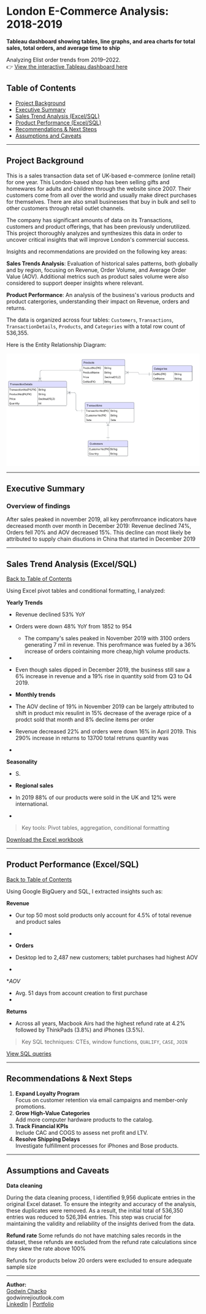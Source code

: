 # London E-Commerce Analysis: 2018-2019

**Tableau dashboard showing tables, line graphs, and area charts for total sales, total orders, and average time to ship**

Analyzing Elist order trends from 2019–2022.  
👉 [View the interactive Tableau dashboard here](#)




## Table of Contents

- [Project Background](#project-background)
- [Executive Summary](#executive-summary)
- [Sales Trend Analysis (Excel/SQL)](#sales-trend-analysis-excelsql)  
- [Product Performance (Excel/SQL)](#product-performance-excelsql)  
- [Recommendations & Next Steps](#recommendations--next-steps)  
- [Assumptions and Caveats](#assumptions-and-caveats)


---

## Project Background

This is a sales transaction data set of UK-based e-commerce (online retail) for one year. This London-based shop has been selling gifts and homewares for adults and children through the website since 2007. Their customers come from all over the world and usually make direct purchases for themselves. There are also small businesses that buy in bulk and sell to other customers through retail outlet channels.

The company has significant amounts of data on its Transactions, customers and  product offerings, that has been previously underutilized. This project thoroughly analyzes and synthesizes this data in order to uncover critical insights that will improve London's commercial success.

Insights and recommendations are provided on the following key areas:

**Sales Trends Analysis**: Evaluation of historical sales patterns, both globally and by region, focusing on Revenue, Order Volume, and Average Order Value (AOV). Additional metrics such as product sales volume were also considered to support deeper insights where relevant.


**Product Performance**: An analysis of the business's various products and product catergories, understanding their impact on Revenue, orders and returns.


The data is organized across four tables: `Customers`, `Transactions`, `TransactionDetails`, `Products`,  and `Categories` with a total row count of 536,355.

Here is the Entity Relationship Diagram:

![ERD Diagram](data/ERD.png)

---

## Executive Summary

  ### Overview of findings
 
After sales peaked in november 2019, all key perofmroance indicators have decreased month over month in December 2019: Revenue declined 74%, Orders fell 70% and AOV decreased 15%. This decline can most likely be attributed to supply chain disutions in China that started in December 2019




---
## Sales Trend Analysis (Excel/SQL)

[ Back to Table of Contents](#table-of-contents)

Using Excel pivot tables and conditional formatting, I analyzed:

 **Yearly Trends**  
  - Revenue declined 53% YoY
  - Orders were down 48% YoY from 1852 to 954
    - The company's sales peaked in November 2019 with 3100 orders generating 7 mil in revenue. This perofrmance was fueled by a 36% increase of orders cointaining more cheap,high volume products.
  - 
  - Even though sales dipped in December 2019, the business still saw a 6% increase in revenue and a 19% rise in quantity sold from Q3 to Q4 2019.

  -   **Monthly trends**
  - The AOV decline of 19% in November 2019 can be largely attributed to shift in product mix resulint in 15% decrease of the average rpice of a prodct sold that month and 8% decline items per order
  - Revenue decreased 22% and orders were down 16% in April 2019. This  290% increase in returns to 13700 total retruns quantity was 

  - 
   **Seasonality**
  - S.


    
 


-  **Regional sales**  
  - In 2019 88% of our products were sold in the UK and 12% were international.
  - 

>  Key tools: Pivot tables, aggregation, conditional formatting

[Download the Excel workbook](#)

---

## Product Performance (Excel/SQL)

[ Back to Table of Contents](#table-of-contents)

Using Google BigQuery and SQL, I extracted insights such as:


 **Revenue**  
 - Our top 50 most sold products only account for 4.5% of total revenue and product sales
  - 


-  **Orders**  
  - Desktop led to 2,487 new customers; tablet purchases had highest AOV

  - 
  **AOV*  
  - Avg. 51 days from account creation to first purchase
  - 

  
 **Returns**  
  - Across all years, Macbook Airs had the highest refund rate at 4.2% followed by ThinkPads (3.8%) and iPhones (3.5%).

>  Key SQL techniques: CTEs, window functions, `QUALIFY`, `CASE`, `JOIN`

[View SQL queries](#)

---


## Recommendations & Next Steps

1. **Expand Loyalty Program**  
   Focus on customer retention via email campaigns and member-only promotions.
2. **Grow High-Value Categories**  
   Add more computer hardware products to the catalog.
3. **Track Financial KPIs**  
   Include CAC and COGS to assess net profit and LTV.
4. **Resolve Shipping Delays**  
   Investigate fulfillment processes for iPhones and Bose products.

---

## Assumptions and Caveats

**Data cleaning**

During the data cleaning process, I identified 9,956 duplicate entries in the original Excel dataset. To ensure the integrity and accuracy of the analysis, these duplicates were removed. As a result, the initial total of 536,350 entries was reduced to 526,394 entries. This step was crucial for maintaining the validity and reliability of the insights derived from the data. 

**Refund rate**
Some refunds do not have matching sales records in the dataset, these refunds are excluded from the refund rate calculations since they skew the rate above 100%

Refunds for products below 20 orders were excluded to ensure adequate sample size



---

**Author:**  
[Godwin Chacko](#)  
 godwinrejioutlook.com  
 [LinkedIn](#) | [Portfolio](#)


